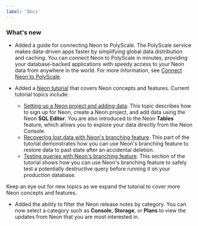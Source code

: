 ```yaml
---
label: 'Docs'
---
```


### What's new

- Added a guide for connecting Neon to PolyScale. The PolyScale service makes data-driven apps faster by simplifying global data distribution and caching. You can connect Neon to PolyScale in minutes, providing your database-backed applications with speedy access to your Neon data from anywhere in the world. For more information, see [Connect Neon to PolyScale](https://neon.tech/docs/guides/polyscale).
- Added a [Neon tutorial](https://neon.tech/docs/tutorial/neon-tutorial) that covers Neon concepts and features. Current tutorial topics include:

  - [Setting up a Neon project and adding data](https://neon.tech/docs/tutorial/project-setup). This topic describes how to sign up for Neon, create a Neon project, and add data using the Neon **SQL Editor**. You are also introduced to the Neon **Tables** feature, which allows you to explore your data directly from the Neon Console.
  - [Recovering lost data with Neon's branching feature](https://neon.tech/docs/tutorial/data-recovery). This part of the tutorial demonstrates how you can use Neon's branching feature to restore data to past state after an accidental deletion.
  - [Testing queries with Neon's branching feature](https://neon.tech/docs/tutorial/test-queries). This section of the tutorial shows how you can use Neon's branching feature to safely test a potentially destructive query before running it on your production database.

Keep an eye out for new topics as we expand the tutorial to cover more Neon concepts and features.

- Added the ability to filter the Neon release notes by category. You can now select a category such as **Console**, **Storage**, or **Plans** to view the updates from Neon that you are most interested in.
